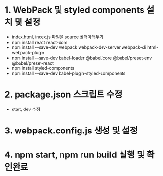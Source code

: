 # 1. WebPack 및 styled components 설치 및 설정
- index.html, index.js 파일을 source 폴더아래두기
- npm install react react-dom
- npm install --save-dev webpack webpack-dev-server webpack-cli html-webpack-plugin
- npm install --save-dev babel-loader @babel/core @babel/preset-env @babel/preset-react
- npm install styled-components
- npm install --save-dev babel-plugin-styled-components

 
# 2. package.json 스크립트 수정
- start, dev 수정
  
# 3. webpack.config.js 생성 및 설정

# 4. npm start, npm run build 실행 및 확인완료
